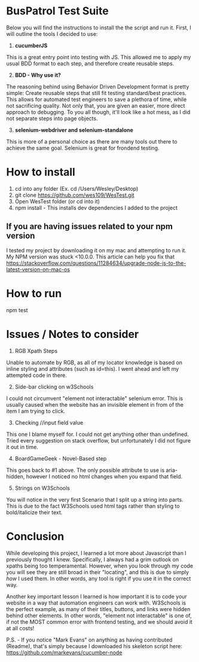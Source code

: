 # BusPatrol Test Suite

Below you will find the instructions to install the the script and run it. First, I will outline the tools I decided to use:

1. **cucumberJS**

This is a great entry point into testing with JS. This allowed me to apply my usual BDD format to each step, and therefore create reusable steps.

2. **BDD - Why use it?**

The reasoning behind using Behavior Driven Development format is pretty simple:
Create reusable steps that still fit testing standard/best practices. This allows for automated test engineers to save a plethora of time, while not sacrificing quality. Not only that, you are given an easier, more direct approach to debugging. To you all though, it'll look like a hot mess, as I did not separate steps into page objects.

3. **selenium-webdriver and selenium-standalone**

This is more of a personal choice as there are many tools out there to achieve the same goal. Selenium is great for frondend testing.


# How to install

1. cd into any folder (Ex. cd /Users/Wesley/Desktop)
2. git clone https://github.com/wes109/WesTest.git
3. Open WesTest folder (or cd into it)
4. npm install - This installs dev dependencies I added to the project

## If you are having issues related to your npm version
I tested my project by downloading it on my mac and attempting to run it. My NPM version was stuck <10.0.0. This article can help you fix that https://stackoverflow.com/questions/11284634/upgrade-node-js-to-the-latest-version-on-mac-os

# How to run
npm test


# Issues / Notes to consider

1. RGB Xpath Steps

Unable to automate by RGB, as all of my locator knowledge is based on inline styling and attributes (such as id=this). I went ahead and left my attempted code in there.

2. Side-bar clicking on w3Schools

I could not circumvent "element not interactable" selenium error. This is usually caused when the website has an invisible element in from of the item I am trying to click.

3. Checking //input field value

This one I blame myself for. I could not get anything other than undefined. Tried every suggestion on stack overflow, but unfortunately I did not figure it out in time.

4. BoardGameGeek - Novel-Based step

This goes back to #1 above. The only possible attribute to use is aria-hidden, however I noticed no html changes when you expand that field.

5. Strings on W3Schools

You will notice in the very first Scenario that I split up a string into parts. This is due to the fact W3Schools used html tags rather than styling to bold/italicize their text.



# Conclusion

While developing this project, I learned a lot more about Javascript than I previously thought I knew. Specifically, I always had a grim outlook on xpaths being too temperamental. However, when you look through my code you will see they are still broad in their "locating", and this is due to simply *how* I used them. In other words, any tool is right if you use it in the correct way.

Another key important lesson I learned is how important it is to code your website in a way that automation engineers can work with. W3Schools is the perfect example, as many of their titles, buttons, and links were hidden behind other elements. In other words, "element not interactable" is one of, if not the MOST common error with frontend testing, and we should avoid it at all costs!

P.S. - If you notice "Mark Evans" on anything as having contributed (Readme), that's simply because I downloaded his skeleton script here: https://github.com/markevans/cucumber-node
